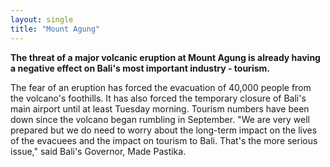 ```yaml
---
layout: single
title: "Mount Agung"
---
```

**The threat of a major volcanic eruption at Mount Agung is already having a negative effect on Bali's most important industry - tourism.**

The fear of an eruption has forced the evacuation of 40,000 people from the volcano's foothills.
It has also forced the temporary closure of Bali's main airport until at least Tuesday morning.
Tourism numbers have been down since the volcano began rumbling in September.
"We are very well prepared but we do need to worry about the long-term impact on the lives of the evacuees and the impact on tourism to Bali. That's the more serious issue," said Bali's Governor, Made Pastika.
